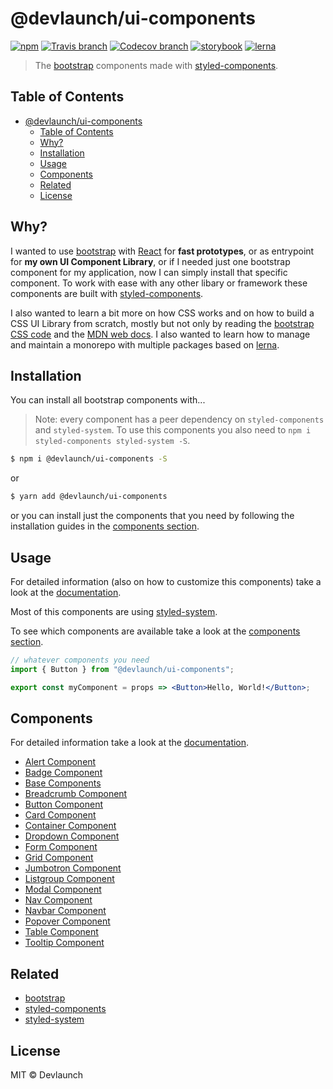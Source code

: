 # @devlaunch/ui-components

[![npm](https://img.shields.io/npm/v/dev-starter.svg?style=flat-square)](https://www.npmjs.com/package/dev-starter)
[![Travis branch](https://img.shields.io/travis/devlaunch/dev-starter/master.svg?style=flat-square)](https://travis-ci.org/devlaunch/dev-starter)
[![Codecov branch](https://img.shields.io/codecov/c/github/devlaunch/dev-starter/master.svg?style=flat-square)](https://codecov.io/gh/devlaunch/dev-starter)
[![storybook](https://img.shields.io/badge/docs%20with-storybook-f1618c.svg?style=flat-square)](https://devlaunch.github.io/dev-starter)
[![lerna](https://img.shields.io/badge/maintained%20with-lerna-cc00ff.svg?style=flat-square)](https://lernajs.io/)

> The [bootstrap](https://getbootstrap.com) components made with [styled-components](https://styled-components.com).

## Table of Contents

- [@devlaunch/ui-components](#devlaunchui-components)
  - [Table of Contents](#table-of-contents)
  - [Why?](#why)
  - [Installation](#installation)
  - [Usage](#usage)
  - [Components](#components)
  - [Related](#related)
  - [License](#license)

## Why?

I wanted to use [bootstrap](https://getbootstrap.com) with [React](https://reactjs.org/) for **fast prototypes**, or as entrypoint for **my own UI Component Library**, or if I needed just one bootstrap component for my application, now I can simply install that specific component. To work with ease with any other libary or framework these components are built with [styled-components](https://styled-components.com).

I also wanted to learn a bit more on how CSS works and on how to build a CSS UI Library from scratch, mostly but not only by reading the [bootstrap CSS code](https://maxcdn.bootstrapcdn.com/bootstrap/4.0.0/css/bootstrap.css) and the [MDN web docs](https://developer.mozilla.org/en-US/docs/Web/CSS). I also wanted to learn how to manage and maintain a monorepo with multiple packages based on [lerna](https://lernajs.io/).

## Installation

You can install all bootstrap components with...

> Note: every component has a peer dependency on `styled-components` and `styled-system`. To use this components you also need to `npm i styled-components styled-system -S`.

```sh
$ npm i @devlaunch/ui-components -S
```

or

```sh
$ yarn add @devlaunch/ui-components
```

or you can install just the components that you need by following the installation guides in the [components section](#components).

## Usage

For detailed information (also on how to customize this components) take a look at the [documentation](https://devlaunch.github.io/dev-starter).

Most of this components are using [styled-system](http://jxnblk.com/styled-system/).

To see which components are available take a look at the [components section](#components).

```jsx
// whatever components you need
import { Button } from "@devlaunch/ui-components";

export const myComponent = props => <Button>Hello, World!</Button>;
```

## Components

For detailed information take a look at the [documentation](https://devlaunch.github.io/dev-starter).

- [Alert Component](https://github.com/devlaunch/dev-starter/tree/master/packages/@devlaunch/ui-alert#readme)
- [Badge Component](https://github.com/devlaunch/dev-starter/tree/master/packages/@devlaunch/ui-badge#readme)
- [Base Components](https://github.com/devlaunch/dev-starter/tree/master/packages/@devlaunch/ui-base#readme)
- [Breadcrumb Component](https://github.com/devlaunch/dev-starter/tree/master/packages/@devlaunch/ui-breadcrumb#readme)
- [Button Component](https://github.com/devlaunch/dev-starter/tree/master/packages/@devlaunch/ui-button#readme)
- [Card Component](https://github.com/devlaunch/dev-starter/tree/master/packages/@devlaunch/ui-card#readme)
- [Container Component](https://github.com/devlaunch/dev-starter/tree/master/packages/@devlaunch/ui-container#readme)
- [Dropdown Component](https://github.com/devlaunch/dev-starter/tree/master/packages/@devlaunch/ui-dropdown#readme)
- [Form Component](https://github.com/devlaunch/dev-starter/tree/master/packages/@devlaunch/ui-form#readme)
- [Grid Component](https://github.com/devlaunch/dev-starter/tree/master/packages/@devlaunch/ui-grid-system#readme)
- [Jumbotron Component](https://github.com/devlaunch/dev-starter/tree/master/packages/@devlaunch/ui-jumbotron#readme)
- [Listgroup Component](https://github.com/devlaunch/dev-starter/tree/master/packages/@devlaunch/ui-listgroup#readme)
- [Modal Component](https://github.com/devlaunch/dev-starter/tree/master/packages/@devlaunch/ui-modal#readme)
- [Nav Component](https://github.com/devlaunch/dev-starter/tree/master/packages/@devlaunch/ui-nav#readme)
- [Navbar Component](https://github.com/devlaunch/dev-starter/tree/master/packages/@devlaunch/ui-navbar#readme)
- [Popover Component](https://github.com/devlaunch/dev-starter/tree/master/packages/@devlaunch/ui-popover#readme)
- [Table Component](https://github.com/devlaunch/dev-starter/tree/master/packages/@devlaunch/ui-table#readme)
- [Tooltip Component](https://github.com/devlaunch/dev-starter/tree/master/packages/@devlaunch/ui-tooltip#readme)

## Related

- [bootstrap](https://getbootstrap.com)
- [styled-components](https://styled-components.com)
- [styled-system](http://jxnblk.com/styled-system/)

## License

MIT © Devlaunch
